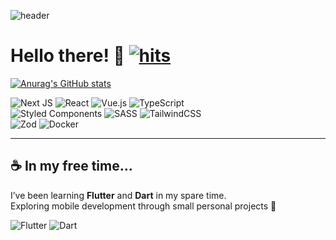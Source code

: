 <!-- ![header](https://capsule-render.vercel.app/api?type=wave&color=auto&height=300&section=header&text=Welcome%20My%20github%20&fontSize=80)  -->
![header](https://capsule-render.vercel.app/api?type=waving&color=gradient&customColorList=10&height=200&text=Woong's%20GITHUB&fontSize=50&animation=twinkling&fontAlign=68&fontAlignY=36)

<!-- 프로필 소개 -->

# Hello there! 👋  [![hits](https://myhits.vercel.app/api/hit/https%3A%2F%2Fgithub.com%2Fosw6858?color=green&label=hits&size=medium)](https://myhits.vercel.app)


[![Anurag's GitHub stats](https://github-readme-stats.vercel.app/api?username=osw6858&theme=merko)](https://github.com/anuraghazra/github-readme-stats)<br>
<!-- [![Top Langs](https://github-readme-stats.vercel.app/api/top-langs/?username=osw6858)](https://github.com/anuraghazra/github-readme-stats) -->
![Next JS](https://img.shields.io/badge/Next-black?style=for-the-badge&logo=next.js&logoColor=white)
![React](https://img.shields.io/badge/react-%2320232a.svg?style=for-the-badge&logo=react&logoColor=%2361DAFB)
![Vue.js](https://img.shields.io/badge/vuejs-%2335495e.svg?style=for-the-badge&logo=vuedotjs&logoColor=%234FC08D)
![TypeScript](https://img.shields.io/badge/typescript-%23007ACC.svg?style=for-the-badge&logo=typescript&logoColor=white)<br>
![Styled Components](https://img.shields.io/badge/styled--components-DB7093?style=for-the-badge&logo=styled-components&logoColor=white)
![SASS](https://img.shields.io/badge/SASS-hotpink.svg?style=for-the-badge&logo=SASS&logoColor=white)
![TailwindCSS](https://img.shields.io/badge/tailwindcss-%2338B2AC.svg?style=for-the-badge&logo=tailwind-css&logoColor=white)<br>
![Zod](https://img.shields.io/badge/zod-%233068b7.svg?style=for-the-badge&logo=zod&logoColor=white)
![Docker](https://img.shields.io/badge/docker-%230db7ed.svg?style=for-the-badge&logo=docker&logoColor=white)

---

## ☕️ In my free time...

I’ve been learning **Flutter** and **Dart** in my spare time.  
Exploring mobile development through small personal projects 🚀

![Flutter](https://img.shields.io/badge/flutter-%2302569B.svg?style=for-the-badge&logo=flutter&logoColor=white)
![Dart](https://img.shields.io/badge/dart-%230175C2.svg?style=for-the-badge&logo=dart&logoColor=white)
